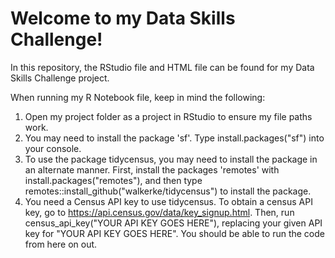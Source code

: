 # Welcome to my Data Skills Challenge!
In this repository, the RStudio file and HTML file can be found for my Data Skills Challenge project.
 
When running my R Notebook file, keep in mind the following:

1. Open my project folder as a project in RStudio to ensure my file paths work.
2.  You may need to install the package 'sf'. Type install.packages("sf") into your console.
3. To use the package tidycensus, you may need to install the package in an alternate manner. First, install the packages 'remotes' with install.packages("remotes"), and then type remotes::install_github("walkerke/tidycensus") to install the package.
4. You need a Census API key to use tidycensus. To obtain a census API key, go to https://api.census.gov/data/key_signup.html. Then, run census_api_key("YOUR API KEY GOES HERE"), replacing your given API key for "YOUR API KEY GOES HERE". You should be able to run the code from here on out.  
